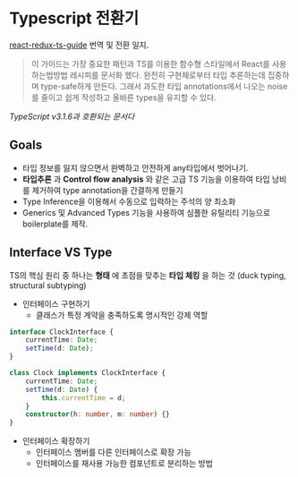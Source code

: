 # Typescript 전환기

[react-redux-ts-guide](https://github.com/piotrwitek/react-redux-typescript-guide) 번역 및 전환 일지.

> 이 가이드는 가장 중요한 패턴과 TS를 이용한 함수형 스타일에서 React를 사용하는법방법 레시피를 문서화 했다. 완전히 구현체로부터 타입 추론하는데 집중하며 type-safe하게 만든다. 그래서 과도한 타입 annotations에서 나오는 noise를 줄이고 쉽게 작성하고 올바른 types을 유지할 수 있다.

_TypeScript v3.1.6과 호환되는 문서다_

## Goals

- 타입 정보를 잃지 않으면서 완벽하고 안전하게 any타입에서 벗어나기.
- __타입추론__ 과 __Control flow analysis__ 와 같은 고급 TS 기능을 이용하여 타입 낭비를 제거하여 type annotation을 간결하게 만들기
- Type Inference을 이용해서 수동으로 입력하는 주석의 양 최소화
- Generics 및 Advanced Types 기능을 사용하여 심플한 유틸리티 기능으로 boilerplate를 제작.


## Interface VS Type

TS의 핵심 원리 중 하나는 __형태__ 에 초점을 맞추는 __타입 체킹__ 을 하는 것
(duck typing, structural subtyping)

- 인터페이스 구현하기
  - 클래스가 특정 계약을 충족하도록 명시적인 강제 역할

```ts
interface ClockInterface {
	currentTime: Date;
	setTime(d: Date);
}

class Clock implements ClockInterface {
	currentTime: Date;
	setTime(d: Date) {
		this.currentTime = d;
	}
	constructor(h: number, m: number) {}
}
```

- 인터페이스 확장하기
  - 인터페이스 멤버를 다른 인터페이스로 확장 가능
  - 인터페이스를 재사용 가능한 컴포넌트로 분리하는 방법